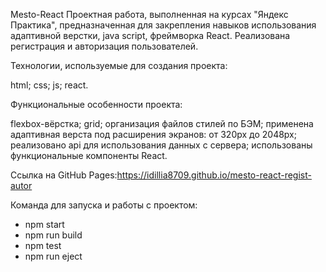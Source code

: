 Mesto-React
Проектная работа, выполненная на курсах "Яндекс Практика", предназначенная для закрепления навыков использования адаптивной верстки, java script, фреймворка React. 
Реализована регистрация и авторизация пользователей.

Технологии, используемые для создания проекта:

html;
css;
js;
react.

Функциональные особенности проекта:

flexbox-вёрстка;
grid;
организация файлов стилей по БЭМ;
применена адаптивная верста под расширения экранов: от 320px до 2048px;
реализовано api для использования данных с сервера;
использованы функциональные компоненты React.

Ссылка на GitHub Pages:https://idillia8709.github.io/mesto-react-regist-autor

Команда для запуска и работы с проектом: 
- npm start
- npm run build
- npm test
- npm run eject
